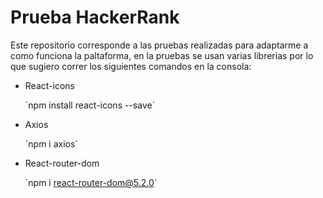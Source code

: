 # Prueba HackerRank

Este repositorio corresponde a las pruebas realizadas para adaptarme a como funciona la paltaforma, en la pruebas se usan varias librerias por lo que sugiero correr los siguientes comandos en la consola:
 * React-icons 

   ´npm install react-icons --save´

 * Axios 

   ´npm i axios´
  
 * React-router-dom

    ´npm i react-router-dom@5.2.0´